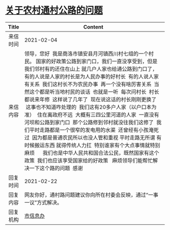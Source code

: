 # <a href="http://www.shangluo.gov.cn/zmhd/ldxxxx.jsp?urltype=leadermail.LeaderMailContentUrl&wbtreeid=1112&leadermailid=6898">关于农村通村公路的问题</a>
| Title |                                                                                                                                                                                                                               Content                                                                                                                                                                                                                                |
|:-----:|----------------------------------------------------------------------------------------------------------------------------------------------------------------------------------------------------------------------------------------------------------------------------------------------------------------------------------------------------------------------------------------------------------------------------------------------------------------------|
| 来信时间  | 2021-02-04                                                                                                                                                                                                                                                                                                                                                                                                                                                           |
| 来信内容  | 领导，您好  我是商洛市镇安县月河镇西川村七组的一个村民。 国家的好政策公路到家门口，我们一直没享受到，但是我们邻村有的还住在山上 就几户人家也给通公路到门口了，有的人说是人家的村长是为人民办事的好村长  有的人说人家有关系  我们这村长不为农民办事  再一个没有啥厉害关系  当然这个都是听当地村民的谈话  也就是一听  每次问村长  村长都说来年修  这样说了几年了  现在说这话的村长刚刚更换了  这事也不知道咋处理的  我们这有20多户人家（以户口本为准）  住在离政府不远  大概有三四公里河道的人家  一直没有河坝和公路到家门口  那个公路修到邻村就没往我们这修了  我们平时走路都是一个很窄的发电用的水渠  还曾经有小孩淹死过  因为都是普通农民所以也没人管和重视 平时走路无所谓 有时候搬运东西 就得传统人力扛  特别谁家有个大点事情就特别麻烦      我们也是中华人民共和国合法公民，既然国家有这个政策  我们也应该享受国家给的好政策   麻烦领导们能帮忙解决一下这个路的问题  感谢 |
| 回复时间  | 2021-02-22                                                                                                                                                                                                                                                                                                                                                                                                                                                           |
| 回复内容  | 网友你好，通村路问题建议你向所在村委会反映，通过“一事一议”方式解决。                                                                                                                                                                                                                                                                                                                                                                                                                                  |
| 回复机构  | <a href="../../categories/agencies/市信息办.md">市信息办</a>                                                                                                                                                                                                                                                                                                                                                                                                                   |
